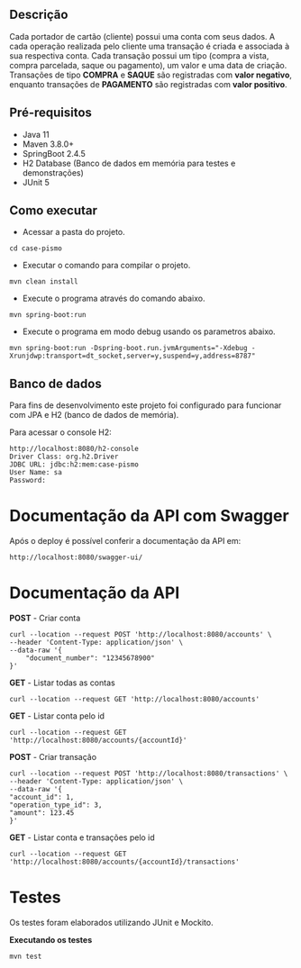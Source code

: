 ## Descrição

Cada portador de cartão (cliente) possui uma conta com seus dados.
A cada operação realizada pelo cliente uma transação é criada e associada à sua  respectiva conta.
Cada transação possui um tipo (compra a vista, compra parcelada, saque ou pagamento), um valor e uma data de criação.
Transações de tipo **COMPRA** e **SAQUE** são registradas com **valor negativo**, enquanto transações de **PAGAMENTO** são registradas com **valor positivo**.

## Pré-requisitos

- Java 11
- Maven 3.8.0+ 
- SpringBoot 2.4.5
- H2 Database (Banco de dados em memória para testes e demonstrações)
- JUnit 5

## Como executar

- Acessar a pasta do projeto.

```shell
cd case-pismo
```

- Executar o comando para compilar o projeto. 

```shell
mvn clean install
```

- Execute o programa através do comando abaixo.

```shell
mvn spring-boot:run
```

- Execute o programa em modo debug usando os parametros abaixo.

```shell
mvn spring-boot:run -Dspring-boot.run.jvmArguments="-Xdebug -Xrunjdwp:transport=dt_socket,server=y,suspend=y,address=8787"
```

## Banco de dados

Para fins de desenvolvimento este projeto foi configurado para funcionar com JPA e H2 (banco de dados de memória).

Para acessar o console H2:

```shell
http://localhost:8080/h2-console
Driver Class: org.h2.Driver
JDBC URL: jdbc:h2:mem:case-pismo
User Name: sa
Password: 
```

# Documentação da API com Swagger

Após o deploy é possível conferir a documentação da API em:

```shell
http://localhost:8080/swagger-ui/ 
```

# Documentação da API

**POST** - Criar conta
```shell
curl --location --request POST 'http://localhost:8080/accounts' \
--header 'Content-Type: application/json' \
--data-raw '{
    "document_number": "12345678900"
}'
```

**GET** - Listar todas as contas
```shell
curl --location --request GET 'http://localhost:8080/accounts'
```

**GET** - Listar conta pelo id
```shell
curl --location --request GET 'http://localhost:8080/accounts/{accountId}'
```

**POST** - Criar transação
```shell
curl --location --request POST 'http://localhost:8080/transactions' \
--header 'Content-Type: application/json' \
--data-raw '{
"account_id": 1,
"operation_type_id": 3,
"amount": 123.45
}'
```

**GET** - Listar conta e transações pelo id
```shell
curl --location --request GET 'http://localhost:8080/accounts/{accountId}/transactions'
```

# Testes

Os testes foram elaborados utilizando JUnit e Mockito.

**Executando os testes**

```shell
mvn test
```